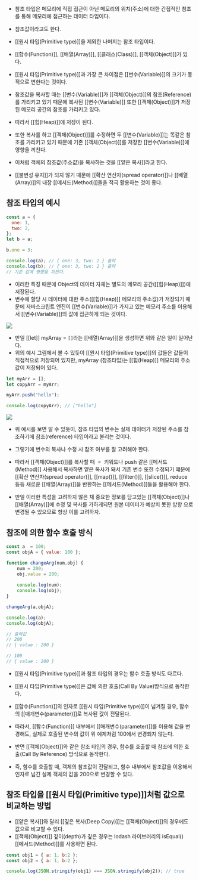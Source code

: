 - 참조 타입은 메모리에 직접 접근이 아닌 메모리의 위치(주소)에 대한 간접적인 참조를 통해 메모리에 접근하는 데이터 타입이다.
- 참조값이라고도 한다.

- [[원시 타입(Primitive type)]]을 제외한 나머지는 참조 타입이다.
- [[함수(Function)]], [[배열(Array)]], [[클래스(Class)]], [[객체(Object)]]가 있다.
- [[원시 타입(Primitive type)]]과 가장 큰 차이점은 [[변수(Variable)]]의 크기가 동적으로 변한다는 것이다. 

- 참조값을 복사할 때는 [[변수(Variable)]]가 [[객체(Object)]]의 참조(Reference)를 가리키고 있기 때문에 복사된 [[변수(Variable)]] 또한 [[객체(Object)]]가 저장된 메모리 공간의 참조를 가리키고 있다.
- 따라서 [[힙(Heap)]]에 저장이 된다.

- 또한 복사를 하고 [[객체(Object)]]를 수정하면 두 [[변수(Variable)]]는 똑같은 참조를 가리키고 있기 때문에 기존 [[객체(Object)]]를 저장한 [[변수(Variable)]]에 영향을 끼친다.
- 이처럼 객체의 참조값(주소값)을 복사하는 것을 [[얕은 복사]]라고 한다.

- [[불변성 유지]]가 되지 않기 때문에 [[확산 연산자(spread operator)]]나 [[배열(Array)]]의 내장 [[메서드(Method)]]들을 적극 활용하는 것이 좋다.


## 참조 타입의 예시

```js
const a = {
  one: 1,
  two: 2,
};
let b = a;

b.one = 3;

console.log(a); // { one: 3, two: 2 } 출력
console.log(b); // { one: 3, two: 2 } 출력
// 기존 값에 영향을 끼친다.
```

- 이러한 특징 때문에 Object의 데이터 자체는 별도의 메모리 공간([[힙(Heap)]])에 저장된다.
- 변수에 할당 시 데이터에 대한 주소([[힙(Heap)]] 메모리의 주소값)가 저장되기 때문에 자바스크립트 엔진이 [[변수(Variable)]]가 가지고 있는 메모리 주소를 이용해서 [[변수(Variable)]]의 값에 접근하게 되는 것이다.

![](https://velog.velcdn.com/images%2Fnomadhash%2Fpost%2F6576b5c3-a064-4f24-a96f-b287b46c2aab%2F%E1%84%89%E1%85%B3%E1%84%8F%E1%85%B3%E1%84%85%E1%85%B5%E1%86%AB%E1%84%89%E1%85%A3%E1%86%BA%202020-09-16%20%E1%84%8B%E1%85%A9%E1%84%92%E1%85%AE%207.45.04.png)

- 만일 [[let]] myArray = `[]`라는 [[배열(Array)]]을 생성하면 위와 같은 일이 일어난다.
- 위의 예시 그림에서 볼 수 있듯이 [[원시 타입(Primitive type)]]의 값들은 값들이 직접적으로 저장되어 있지만, myArray (참조타입)는 [[힙(Heap)]] 메모리의 주소값이 저장되어 있다.

```jsx
let myArr = [];
let copyArr = myArr;

myArr.push("hello");

console.log(copyArr); // ["hello"]
```

![](https://velog.velcdn.com/images%2Fnomadhash%2Fpost%2Fac894f26-b94a-41f8-990e-8b44c6775d97%2F%E1%84%89%E1%85%B3%E1%84%8F%E1%85%B3%E1%84%85%E1%85%B5%E1%86%AB%E1%84%89%E1%85%A3%E1%86%BA%202020-09-16%20%E1%84%8B%E1%85%A9%E1%84%92%E1%85%AE%207.54.37.png)

- 위 예시를 보면 알 수 있듯이, 참조 타입의 변수는 실제 데이터가 저장된 주소를 참조하기에 참조(reference) 타입이라고 불리는 것이다.

- 그렇기에 변수의 복사나 수정 시 참조 여부를 잘 고려해야 한다.
- 따라서 [[객체(Object)]]를 복사할 때  =  키워드나 push 같은 [[메서드(Method)]] 사용해서 복사하면 얕은 복사가 돼서 기존 변수 또한 수정되기 떄문에 [[확산 연산자(spread operator)]], [[map()]], [[filter()]], [[slice()]], reduce 등등 새로운 [[배열(Array)]]을 반환하는 [[메서드(Method)]]들을 활용해야 한다.

- 만일 이러한 특성을 고려하지 않은 채 중요한 정보를 담고있는 [[객체(Object)]]나 [[배열(Array)]]에 수정 및 복사를 가하게되면 원본 데이터가 예상치 못한 방향 으로 변경될 수 있으므로 항상 이를 고려하자.


## 참조에 의한 함수 호출 방식

```js
const a  = 100;
const objA = { value: 100 };

function changeArg(num,obj) {
	num = 200;
	obj.value = 200;
	
	console.log(num);
	console.log(obj);
}

changeArg(a,objA);

console.log(a);
console.log(objA);

// 출력값
// 200
// { value : 200 }

// 100
// { value : 200 }
```

- [[원시 타입(Primitive type)]]과 참조 타입의 경우는 함수 호출 방식도 다르다.
- [[원시 타입(Primitive type)]]은 값에 의한 호출(Call By Value)방식으로 동작한다. 

- [[함수(Function)]]의 인자로 [[원시 타입(Primitive type)]]이 넘겨질 경우, 함수의 [[매개변수(parameter)]]로 복사된 값이 전달된다.
- 따라서, [[함수(Function)]] 내부에서 [[매개변수(parameter)]]를 이용해 값을 변경해도, 실제로 호출된 변수의 값이 위 예제처럼 100에서 변경되지 않는다.

- 반면 [[객체(Object)]]와 같은 참조 타입의 경우, 함수를 호출할 때 참조에 의한 호출(Call By Reference) 방식으로 동작한다.
- 즉, 함수를 호출할 때, 객체의 참조값이 전달되고, 함수 내부에서 참조값을 이용해서 인자로 넘긴 실제 객체의 값을 200으로 변경할 수 있다.


## 참조 타입을 [[원시 타입(Primitive type)]]처럼 값으로 비교하는 방법

- [[얕은 복사]]와 달리 [[깊은 복사(Deep Copy)]]는 [[객체(Object)]]의 경우에도 값으로 비교할 수 있다.
- [[객체(Object)]] 깊이(depth)가 깊은 경우는 lodash 라이브러리의 isEqual() [[메서드(Method)]]를 사용하면 된다.

```js
const obj1 = { a: 1, b:2 };
const obj2 = { a: 1, b:2 };

console.log(JSON.stringify(obj1) === JSON.stringify(obj2)); // true
```